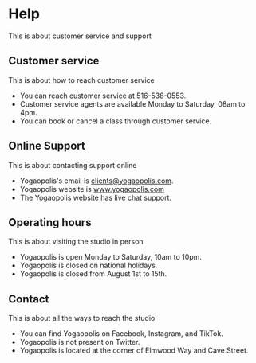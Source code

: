 # Help

This is about customer service and support

## Customer service

This is about how to reach customer service

- You can reach customer service at 516-538-0553.
- Customer service agents are available Monday to Saturday, 08am to 4pm.
- You can book or cancel a class through customer service.

## Online Support

This is about contacting support online

- Yogaopolis's email is clients@yogaopolis.com.
- Yogaopolis website is www.yogaopolis.com
- The Yogaopolis website has live chat support.

## Operating hours

This is about visiting the studio in person

- Yogaopolis is open Monday to Saturday, 10am to 10pm.
- Yogaopolis is closed on national holidays.
- Yogaopolis is closed from August 1st to 15th.

## Contact

This is about all the ways to reach the studio

- You can find Yogaopolis on Facebook, Instagram, and TikTok.
- Yogaopolis is not present on Twitter.
- Yogaopolis is located at the corner of Elmwood Way and Cave Street.